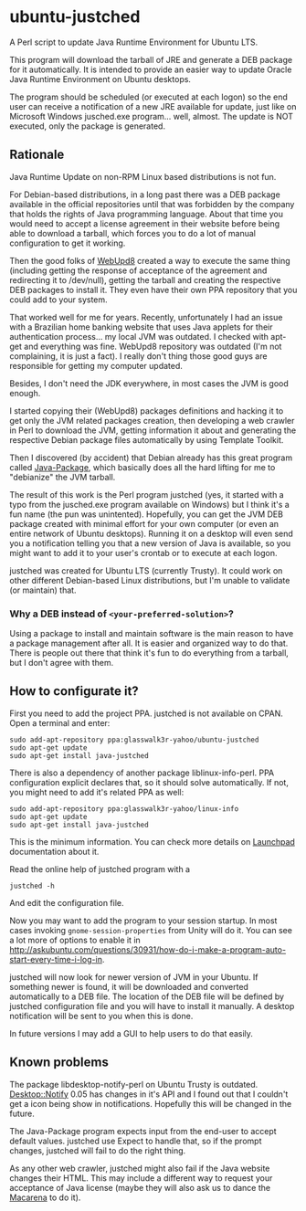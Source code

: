 # ubuntu-justched
A Perl script to update Java Runtime Environment for Ubuntu LTS.

This program will download the tarball of JRE and generate a DEB package for it automatically. It is intended to provide an easier
way to update Oracle Java Runtime Environment on Ubuntu desktops.

The program should be scheduled (or executed at each logon) so the end user can receive a notification of a new JRE available for update, 
just like on Microsoft Windows jusched.exe program... well, almost. The update is NOT executed, only the package is generated.

## Rationale

Java Runtime Update on non-RPM Linux based distributions is not fun.

For Debian-based distributions, in a long past there was a DEB package available in the official repositories until that was forbidden
by the company that holds the rights of Java programming language. About that time you would need to accept a license agreement in their
website before being able to download a tarball, which forces you to do a lot of manual configuration to get it working.

Then the good folks of [WebUpd8](http://www.webupd8.org/2014/03/how-to-install-oracle-java-8-in-debian.html) created a way to execute the
same thing (including getting the response of acceptance of the agreement and redirecting it to /dev/null), getting the tarball and creating
the respective DEB packages to install it. They even have their own PPA repository that you could add to your system.

That worked well for me for years. Recently, unfortunately I had an issue with a Brazilian home banking website that uses Java applets for
their authentication process... my local JVM was outdated. I checked with apt-get and everything was fine. WebUpd8 repository was outdated
(I'm not complaining, it is just a fact). I really don't thing those good guys are responsible for getting my computer updated.

Besides, I don't need the JDK everywhere, in most cases the JVM is good enough.

I started copying their (WebUpd8) packages definitions and hacking it to get only the JVM related packages creation, then developing a web
crawler in Perl to download the JVM, getting information it about and generating the respective Debian package files automatically by using 
Template Toolkit.

Then I discovered (by accident) that Debian already has this great program called [Java-Package](https://wiki.debian.org/JavaPackage), which basically
does all the hard lifting for me to "debianize" the JVM tarball.

The result of this work is the Perl program justched (yes, it started with a typo from the jusched.exe program available on Windows) but I think
it's a fun name (the pun was unintented). Hopefully, you can get the JVM DEB package created with minimal effort for your own computer (or even an
entire network of Ubuntu desktops). Running it on a desktop will even send you a notification telling you that a new version of Java is available, so
you might want to add it to your user's crontab or to execute at each logon.

justched was created for Ubuntu LTS (currently Trusty). It could work on other different Debian-based Linux distributions, but I'm unable to validate
(or maintain) that.

### Why a DEB instead of `<your-preferred-solution>`?

Using a package to install and maintain software is the main reason to have a package management after all. It is easier and organized way to do that.
There is people out there that think it's fun to do everything from a tarball, but I don't agree with them.

## How to configurate it?

First you need to add the project PPA. justched is not available on CPAN. Open a terminal and enter:

```
sudo add-apt-repository ppa:glasswalk3r-yahoo/ubuntu-justched
sudo apt-get update
sudo apt-get install java-justched
```

There is also a dependency of another package liblinux-info-perl. PPA configuration explicit declares that, so it should solve automatically. If not, you
might need to add it's related PPA as well:

```
sudo add-apt-repository ppa:glasswalk3r-yahoo/linux-info
sudo apt-get update
sudo apt-get install java-justched
```

This is the minimum information. You can check more details on [Launchpad](https://help.launchpad.net/Packaging/PPA/InstallingSoftware) documentation about it.

Read the online help of justched program with a

```
justched -h
```

And edit the configuration file.

Now you may want to add the program to your session startup. In most cases invoking `gnome-session-properties` from Unity will do it. You can see a lot more of 
options to enable it in http://askubuntu.com/questions/30931/how-do-i-make-a-program-auto-start-every-time-i-log-in.

justched will now look for newer version of JVM in your Ubuntu. If something newer is found, it will be downloaded and converted automatically to a DEB file. The
location of the DEB file will be defined by justched configuration file and you will have to install it manually. A desktop notification will be sent to you when this
is done.

In future versions I may add a GUI to help users to do that easily.

## Known problems

The package libdesktop-notify-perl on Ubuntu Trusty is outdated. [Desktop::Notify](http://search.cpan.org/search?query=Desktop%3A%3ANotify&mode=all) 0.05 has 
changes in it's API and I found out that I couldn't get a icon being show in notifications. Hopefully this will be changed in the future.

The Java-Package program expects input from the end-user to accept default values. justched use Expect to handle that, so if the prompt changes, justched
will fail to do the right thing.

As any other web crawler, justched might also fail if the Java website changes their HTML. This may include a different way to request your acceptance of 
Java license (maybe they will also ask us to dance the [Macarena](https://www.youtube.com/watch?v=XiBYM6g8Tck) to do it).

